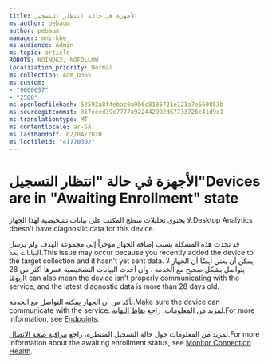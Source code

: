 ```yaml
---
title: الأجهزة في حالة انتظار التسجيل
ms.author: pebaum
author: pebaum
manager: mnirkhe
ms.audience: Admin
ms.topic: article
ROBOTS: NOINDEX, NOFOLLOW
localization_priority: Normal
ms.collection: Adm_O365
ms.custom:
- "9000657"
- "2508"
ms.openlocfilehash: 52592a8f4ebac0a9b6c8105721e121a7e560853b
ms.sourcegitcommit: 317eeed39c7777a922442992d67733726c41d9e1
ms.translationtype: MT
ms.contentlocale: ar-SA
ms.lasthandoff: 02/04/2020
ms.locfileid: "41770302"
---
```

# <a name="devices-are-in-awaiting-enrollment-state"></a><span data-ttu-id="34917-102">الأجهزة في حالة "انتظار التسجيل"</span><span class="sxs-lookup"><span data-stu-id="34917-102">Devices are in "Awaiting Enrollment" state</span></span>

<span data-ttu-id="34917-103">لا يحتوي تحليلات سطح المكتب على بيانات تشخيصية لهذا الجهاز.</span><span class="sxs-lookup"><span data-stu-id="34917-103">Desktop Analytics doesn't have diagnostic data for this device.</span></span> 

<span data-ttu-id="34917-104">قد تحدث هذه المشكلة بسبب إضافة الجهاز مؤخراً إلى مجموعة الهدف ولم يرسل البيانات بعد.</span><span class="sxs-lookup"><span data-stu-id="34917-104">This issue may occur because you recently added the device to the target collection and it hasn't yet sent data.</span></span> <span data-ttu-id="34917-105">يمكن أن يعني أيضًا أن الجهاز لا يتواصل بشكل صحيح مع الخدمة ، وأن أحدث البيانات التشخيصية عمرها أكثر من 28 يومًا.</span><span class="sxs-lookup"><span data-stu-id="34917-105">It can also mean the device isn't properly communicating with the service, and the latest diagnostic data is more than 28 days old.</span></span>

<span data-ttu-id="34917-106">تأكد من أن الجهاز يمكنه التواصل مع الخدمة.</span><span class="sxs-lookup"><span data-stu-id="34917-106">Make sure the device can communicate with the service.</span></span> <span data-ttu-id="34917-107">لمزيد من المعلومات، راجع [نقاط النهاية](https://docs.microsoft.com/configmgr/desktop-analytics/enable-data-sharing#endpoints).</span><span class="sxs-lookup"><span data-stu-id="34917-107">For more information, see [Endpoints](https://docs.microsoft.com/configmgr/desktop-analytics/enable-data-sharing#endpoints).</span></span>

<span data-ttu-id="34917-108">لمزيد من المعلومات حول حالة التسجيل المنتظرة، راجع [مراقبة صحة الاتصال](https://docs.microsoft.com/configmgr/desktop-analytics/monitor-connection-health#awaiting-enrollment).</span><span class="sxs-lookup"><span data-stu-id="34917-108">For more information about the awaiting enrollment status, see [Monitor Connection Health](https://docs.microsoft.com/configmgr/desktop-analytics/monitor-connection-health#awaiting-enrollment).</span></span>